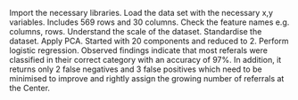 Import the necessary libraries.
Load the data set with the necessary x,y variables.
Includes 569 rows and 30 columns.
Check the feature names e.g. columns, rows.
Understand the scale of the dataset.
Standardise the dataset.
Apply PCA.
Started with 20 components and reduced to 2.
Perform logistic regression. 
Observed findings indicate that most referals were classified in their correct category with an accuracy of 97%.
In addition, it returns only 2 false negatives and 3 false positives which need to be minimised to improve and rightly assign the growing number of referrals at the Center. 
